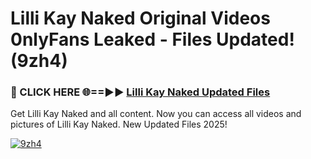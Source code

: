 # Lilli Kay Naked Original Videos 0nlyFans Leaked - Files Updated! (9zh4)

<h3>🔴 CLICK HERE 🌐==►► <a href="https://tinyurl.com/up5wt9bj" rel="nofollow">Lilli Kay Naked Updated Files</a></h3>

Get Lilli Kay Naked and all content. Now you can access all videos and pictures of Lilli Kay Naked. New Updated Files 2025!

[![9zh4](https://i.imgur.com/ABiUzMV.gif)](https://tinyurl.com/up5wt9bj)
